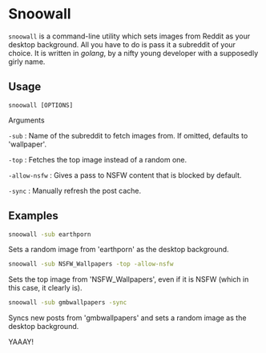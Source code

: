 # Snoowall

`snoowall` is a command-line utility which sets images from Reddit as your desktop background. All you have to do is pass it a subreddit of your choice. It is written in *golang*, by a nifty young developer with a supposedly girly name.

## Usage

```bash\
snoowall [OPTIONS]
```

Arguments

`-sub` : Name of the subreddit to fetch images from. If omitted, defaults to 'wallpaper'.

`-top` : Fetches the top image instead of a random one.

`-allow-nsfw` : Gives a pass to NSFW content that is blocked by default.

`-sync` :  Manually refresh the post cache.

## Examples

```bash
snoowall -sub earthporn 
```
Sets a random image from 'earthporn' as the desktop background.
```bash
snoowall -sub NSFW_Wallpapers -top -allow-nsfw 
```
Sets the top image from 'NSFW_Wallpapers', even if it is NSFW (which in this case, it clearly is).
```bash
snoowall -sub gmbwallpapers -sync
```
Syncs new posts from 'gmbwallpapers' and sets a random image as the desktop background.  

YAAAY! 